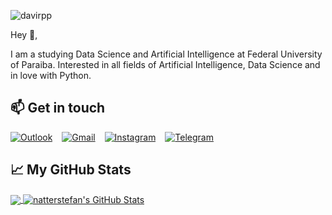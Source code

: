 ![davirpp](https://i.imgur.com/1iZoxU8.png)

Hey 👋,

I am a studying Data Science and Artificial Intelligence at Federal University of Paraiba. Interested in all fields of Artificial Intelligence, Data Science and in love with Python.

## 📫 Get in touch
[![Outlook](https://imgur.com/ffeGI3B.png)](mailto:davirpp@hotmail.com) &ensp;
[![Gmail](https://imgur.com/RpheCdT.png)](mailto:davirpp.ds@gmail.com) &ensp;
[![Instagram](https://imgur.com/vTLXp4I.png)](https://instagram.com/davirpp) &ensp;
[![Telegram](https://imgur.com/UtqC4ks.png)](https://t.me/Davirpp) &ensp;


## &#x1f4c8; My GitHub Stats

<a href="https://github.com/davirpp/davirpp">
  <img align="center" src="https://github-readme-stats.vercel.app/api/top-langs/?username=davirpp&hide=java,html&title_color=ffffff&text_color=c9cacc&icon_color=2bbc8a&bg_color=1d1f21" />
</a>

<a href="https://github.com/davirpp/davirpp">
  <img align="center" src="https://github-readme-stats.vercel.app/api?username=davirpp&show_icons=true&line_height=27&count_private=true&title_color=ffffff&text_color=c9cacc&icon_color=2bbc8a&bg_color=1d1f21" alt="natterstefan's GitHub Stats" />
</a>
